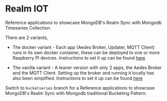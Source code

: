 # Realm IOT

Reference applications to showcase MongoDB's Realm Sync with Mongodb Timeseries Collection. 

There are 2 variants,

- The docker variant - Each app (Aedes Broker, Updater, MQTT Client) runs in its own docker container, these can be deployed to one or more Raspberry PI devices. Instructions to set it up can be found [here](docker/README.md)

- The vanilla variant - A leaner version with only 2 apps, the Aedes Broker and the MQTT Client. Setting up the broker and running it locally has also been simplified. Instructions to set it up can be found [here](vanilla/README.md)


Switch to `bucketseries` branch for a Reference applications to showcase MongoDB's Realm Sync with Mongodb traditional Bucketing Pattern. 